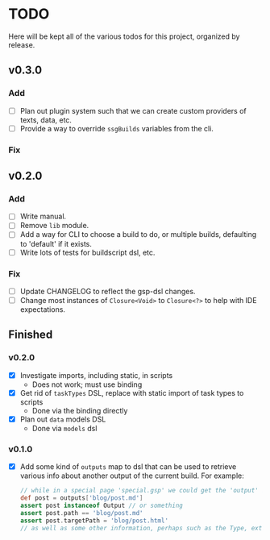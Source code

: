# TODO

Here will be kept all of the various todos for this project, organized by release.

## v0.3.0

### Add
- [ ] Plan out plugin system such that we can create custom providers of texts, data, etc.
- [ ] Provide a way to override `ssgBuilds` variables from the cli.

### Fix

## v0.2.0

### Add
- [ ] Write manual.
- [ ] Remove `lib` module.
- [ ] Add a way for CLI to choose a build to do, or multiple builds, defaulting to 'default' if it exists.
- [ ] Write lots of tests for buildscript dsl, etc.

### Fix
- [ ] Update CHANGELOG to reflect the gsp-dsl changes.
- [ ] Change most instances of `Closure<Void>` to `Closure<?>` to help with IDE expectations.

## Finished

### v0.2.0
- [x] Investigate imports, including static, in scripts
  - Does not work; must use binding
- [x] Get rid of `taskTypes` DSL, replace with static import of task types to scripts
  - Done via the binding directly
- [x] Plan out `data` models DSL
  - Done via `models` dsl

### v0.1.0
- [x] Add some kind of `outputs` map to dsl that can be used to retrieve various info about another output of the current build. For example:
    ```groovy
    // while in a special page 'special.gsp' we could get the 'output' info for a text 'blog/post.md'
    def post = outputs['blog/post.md']
    assert post instanceof Output // or something
    assert post.path == 'blog/post.md'
    assert post.targetPath = 'blog/post.html'
    // as well as some other information, perhaps such as the Type, extension, *etc.*
    ```